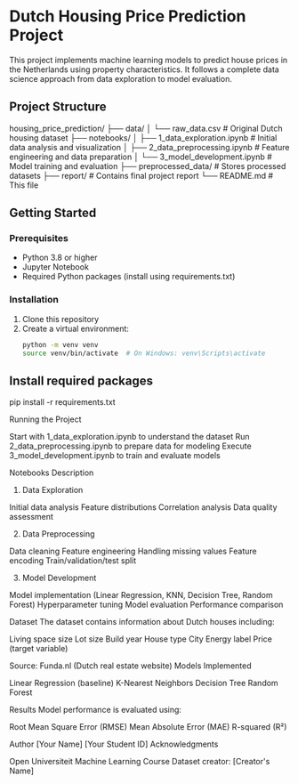 # Dutch Housing Price Prediction Project

This project implements machine learning models to predict house prices in the Netherlands using property characteristics. It follows a complete data science approach from data exploration to model evaluation.

## Project Structure
housing_price_prediction/
├── data/
│   └── raw_data.csv               # Original Dutch housing dataset
├── notebooks/
│   ├── 1_data_exploration.ipynb   # Initial data analysis and visualization
│   ├── 2_data_preprocessing.ipynb # Feature engineering and data preparation
│   └── 3_model_development.ipynb  # Model training and evaluation
├── preprocessed_data/             # Stores processed datasets
├── report/                        # Contains final project report
└── README.md                      # This file

## Getting Started

### Prerequisites
- Python 3.8 or higher
- Jupyter Notebook
- Required Python packages (install using requirements.txt)

### Installation
1. Clone this repository
2. Create a virtual environment:
   ```bash
   python -m venv venv
   source venv/bin/activate  # On Windows: venv\Scripts\activate

## Install required packages
pip install -r requirements.txt

Running the Project

Start with 1_data_exploration.ipynb to understand the dataset
Run 2_data_preprocessing.ipynb to prepare data for modeling
Execute 3_model_development.ipynb to train and evaluate models

Notebooks Description
1. Data Exploration

Initial data analysis
Feature distributions
Correlation analysis
Data quality assessment

2. Data Preprocessing

Data cleaning
Feature engineering
Handling missing values
Feature encoding
Train/validation/test split

3. Model Development

Model implementation (Linear Regression, KNN, Decision Tree, Random Forest)
Hyperparameter tuning
Model evaluation
Performance comparison

Dataset
The dataset contains information about Dutch houses including:

Living space size
Lot size
Build year
House type
City
Energy label
Price (target variable)

Source: Funda.nl (Dutch real estate website)
Models Implemented

Linear Regression (baseline)
K-Nearest Neighbors
Decision Tree
Random Forest

Results
Model performance is evaluated using:

Root Mean Square Error (RMSE)
Mean Absolute Error (MAE)
R-squared (R²)

Author
[Your Name]
[Your Student ID]
Acknowledgments

Open Universiteit Machine Learning Course
Dataset creator: [Creator's Name]
